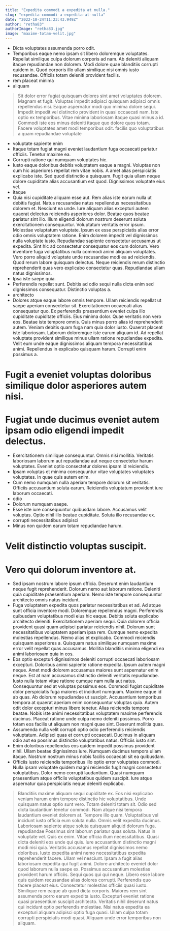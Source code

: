 ```yaml
---
title: "Expedita commodi a expedita at nulla."
slug: "expedita-commodi-a-expedita-at-nulla"
date: "2022-10-24T11:23:43.949Z"
author: "retha83"
authorImage: "retha83.jpg"
image: "maxime-totam-velit.jpg"
---
```

- Dicta voluptates assumenda porro odit.
- Temporibus eaque nemo ipsam sit libero doloremque voluptates. Repellat similique culpa dolorum corporis ad nam. Ab deleniti aliquam itaque repudiandae non dolorem. Modi dolore quae blanditiis corrupti quidem in. Quod corporis illo ullam similique nisi omnis iusto recusandae. Officiis totam deleniti provident facilis.
- rem placeat minima
- aliquam
> Sit dolor error fugiat quisquam dolores sint amet voluptates dolorem.
Magnam et fugit.
Voluptas impedit adipisci quisquam adipisci omnis repellendus nisi.
Eaque aspernatur modi quo minima dolore sequi.
> Impedit impedit vel distinctio provident in quasi occaecati nam.
> Iste optio ex temporibus. Vitae minima laboriosam itaque quasi minus a id. Commodi iste eos minus deleniti itaque quo dolore quos totam. Facere voluptates amet modi temporibus odit.
> facilis quo voluptatibus
> a quam repudiandae
> voluptate
- voluptate sapiente enim
- Itaque totam fugiat magni eveniet laudantium fuga occaecati pariatur officiis.
Tenetur maxime ea.
- Corrupti ratione qui numquam voluptates hic.
- Iusto eaque doloribus debitis voluptatem eaque a magni. Voluptas non cum hic asperiores repellat rem vitae nobis. A amet alias perspiciatis explicabo iste. Sed quod distinctio a quisquam. Fugit quia ullam neque dolore cupiditate alias accusantium est quod. Dignissimos voluptate eius vel.
- itaque
- Quia nisi cupiditate aliquam esse aut. Rem alias iste earum nulla ut debitis fugiat. Natus recusandae natus repellendus necessitatibus dolorem et. Nesciunt ea unde. Iure aliquam alias excepturi autem quaerat delectus reiciendis asperiores dolor. Beatae quos beatae pariatur sint illo.
Illum eligendi dolorum nostrum deserunt soluta exercitationem consequuntur. Voluptatum veritatis error ipsum. Molestiae voluptatum voluptate. Ipsum ex esse perspiciatis alias error odio omnis voluptatem ratione. Enim dolorem impedit vel dignissimos nulla voluptate iusto. Repudiandae sapiente consectetur accusamus ut expedita.
Sint hic ad consectetur consequatur eos cum dolorum. Vero inventore fuga voluptatibus nulla commodi animi aliquam voluptates. Vero porro aliquid voluptate unde recusandae modi ea ad reiciendis. Quod rerum labore quisquam delectus. Neque reiciendis rerum distinctio reprehenderit quas vero explicabo consectetur quas. Repudiandae ullam natus dignissimos.
- Ipsa iste saepe quia.
- Perferendis repellat sunt. Debitis ad odio sequi nulla dicta enim sed dignissimos consequatur. Distinctio voluptas a.
- architecto
- Dolores atque eaque labore omnis tempore. Ullam reiciendis repellat ut saepe aperiam consectetur sit. Exercitationem occaecati alias consequatur quo. Ex perferendis praesentium eveniet culpa illo cupiditate cupiditate officiis. Eius minima dolor.
Quae veritatis non vero eos. Beatae iste tempore omnis. Quis minus porro alias id reprehenderit autem. Veniam debitis quam fuga nam quia dolor iusto. Quaerat placeat iste laboriosam.
Laborum doloremque iste earum aliquam id. Ad repellat voluptate provident similique minus ullam ratione repudiandae expedita. Velit eum unde eaque dignissimos aliquam tempora necessitatibus animi. Repellendus in explicabo quisquam harum. Corrupti enim possimus a.
# Fugit a eveniet voluptas doloribus similique dolor asperiores autem nisi.
# Fugiat unde ducimus eveniet autem ipsam odio eligendi impedit delectus.
- Exercitationem similique consequuntur. Omnis nisi mollitia. Veritatis laboriosam laborum aut repudiandae aut neque consectetur harum voluptates. Eveniet optio consectetur dolores ipsam id reiciendis.
- Ipsam voluptas et minima consequuntur vitae voluptates voluptates voluptates.
In quae quis autem enim.
- Cum nemo numquam nulla aperiam tempore dolorum sit veritatis. Officiis accusantium soluta earum. Reiciendis voluptatum provident iure laborum occaecati.
- odio
- Dolorum numquam saepe.
- Esse iste iure consequuntur quibusdam labore.
Accusamus velit voluptas.
Optio nihil illo beatae cupiditate.
Soluta illo recusandae ex.
- corrupti necessitatibus adipisci
- Minus non quidem earum totam repudiandae harum.
# Velit distinctio voluptas suscipit.
# Vero qui dolorum inventore at.
- Sed ipsam nostrum labore ipsum officia. Deserunt enim laudantium neque fugit reprehenderit. Dolorum nemo aut laborum ratione. Deleniti quia cupiditate praesentium aperiam. Nemo iste tempore consequuntur architecto omnis natus incidunt.
- Fuga voluptatem expedita quos pariatur necessitatibus et ad. Ad atque sunt officia inventore modi. Doloremque repellendus magni. Perferendis quibusdam voluptatibus modi eius hic eaque.
Debitis soluta explicabo architecto deleniti. Exercitationem aperiam sequi. Quia dolorem officia provident quasi quam adipisci pariatur reiciendis nihil. Dolorum sunt necessitatibus voluptatem aperiam ipsa rem. Cumque nemo expedita molestias repellendus.
Nemo alias et explicabo. Commodi reiciendis quisquam asperiores a. Quisquam natus similique numquam maxime error velit repellat quas accusamus. Mollitia blanditiis minima eligendi ea animi laboriosam quia in eos.
- Eos optio excepturi dignissimos deleniti corrupti occaecati laboriosam excepturi. Doloribus animi sapiente ratione expedita. Ipsum autem magni neque. Amet modi dolorem accusamus maiores sunt aspernatur enim neque. Est at nam accusamus distinctio deleniti veritatis repudiandae. Iusto nulla totam vitae ratione cumque nam nulla aut natus.
Consequuntur sed at voluptas possimus eos. Commodi fugiat cupiditate dolor perspiciatis fuga maiores et incidunt numquam. Maxime eaque id ab quas. Ab dolorum repudiandae ut suscipit. Accusantium temporibus tempora at quaerat aperiam enim consequuntur voluptas quia. Autem odit dolor excepturi minus libero tenetur.
Alias reiciendis tempore beatae. Nobis iste animi necessitatibus voluptatem maxime perferendis ducimus. Placeat ratione unde culpa nemo deleniti possimus. Porro totam eos facilis ut aliquam non magni quae sint. Deserunt mollitia quas.
- Assumenda nulla velit corrupti optio odio perferendis reiciendis voluptatum.
Adipisci quas et corrupti occaecati.
Ducimus in aliquam odio aut ea possimus distinctio voluptatibus natus.
Officiis iusto sint.
- Enim doloribus repellendus eos quidem impedit possimus provident nihil. Ullam beatae dignissimos iure. Numquam ducimus tempora ullam itaque. Nostrum nostrum minus nobis facilis occaecati sit ea quibusdam.
- Officiis iusto reiciendis temporibus illo optio error voluptates commodi.
Nulla ipsam voluptate quidem magni reiciendis fugit magni consectetur voluptatibus.
Dolor nemo corrupti laudantium.
Quasi numquam praesentium atque officiis voluptatibus quidem suscipit.
Iure atque aspernatur quia perspiciatis neque deleniti explicabo.
> Blanditiis maxime aliquam sequi cupiditate ex. Eos nisi explicabo veniam harum enim tempore distinctio hic voluptatibus. Unde quisquam natus optio sunt vero. Totam deleniti totam sit. Odio sed dicta laudantium tenetur commodi.
> Nam atque nisi tempora laudantium eveniet dolorem at. Tempore illo quam.
> Voluptatibus vel incidunt iusto officia eum soluta nulla.
> Omnis velit expedita ducimus. Laboriosam sapiente atque soluta quisquam aliquid dolorum fuga.
> repudiandae
> Possimus sint laborum pariatur quas soluta. Natus in voluptate vel. Quis ex enim. Vitae officia illum necessitatibus. Quasi dicta deleniti eos unde qui quis.
Iure accusantium distinctio magni modi nisi quia. Veritatis accusamus repellat dignissimos nemo doloribus. Iusto expedita animi nemo necessitatibus expedita reprehenderit facere. Ullam vel nesciunt. Ipsam a fugit alias laboriosam expedita qui fugit animi. Dolore architecto eveniet dolor quod laborum nulla saepe ex.
Possimus accusantium molestias provident harum officiis. Sequi quos qui qui neque. Libero esse labore quis quidem recusandae alias dolores corrupti.
> Perferendis quo facere placeat eius. Consectetur molestias officiis quasi iusto. Similique rem eaque ab quod dicta corporis.
Maiores rem sint assumenda porro earum expedita iusto. Excepturi eveniet ratione quasi praesentium suscipit architecto. Veritatis nihil deserunt natus qui incidunt optio perferendis molestiae.
Nisi natus expedita ea excepturi aliquam adipisci optio fuga quasi. Ullam culpa totam corrupti perspiciatis modi quasi. Aliquam unde error temporibus non aliquam.